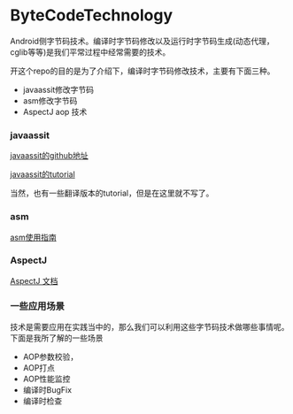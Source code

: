 # ByteCodeTechnology

Android侧字节码技术。编译时字节码修改以及运行时字节码生成(动态代理，cglib等等)是我们平常过程中经常需要的技术。

开这个repo的目的是为了介绍下，编译时字节码修改技术，主要有下面三种。

* javaassit修改字节码
* asm修改字节码
* AspectJ aop 技术

### javaassit

[javaassit的github地址](https://github.com/jboss-javassist/javassist)

[javaassit的tutorial](http://www.javassist.org/tutorial/tutorial.html)

当然，也有一些翻译版本的tutorial，但是在这里就不写了。

### asm

[asm使用指南](https://asm.ow2.io/asm4-guide.pdf)

### AspectJ
[AspectJ 文档](https://www.eclipse.org/aspectj/doc/released/progguide/index.html)

### 一些应用场景
技术是需要应用在实践当中的，那么我们可以利用这些字节码技术做哪些事情呢。下面是我所了解的一些场景

* AOP参数校验，
* AOP打点
* AOP性能监控
* 编译时BugFix
* 编译时检查

